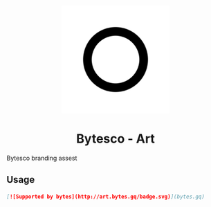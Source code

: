 <h1 align="center">
  <br />
  <img width="250px" src="https://github.com/bytes/art/blob/master/white.png" />
  <br /><br />
  Bytesco - Art
</h1>

Bytesco branding assest

## Usage

```md
[![Supported by bytes](http://art.bytes.gq/badge.svg)](bytes.gq)
```
